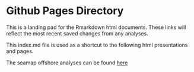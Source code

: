 # Github Pages Directory

This is a landing pad for the Rmarkdown html documents. These links will reflect the most recent saved changes from any analyses.

This index.md file is used as a shortcut to the following html presentations and pages.

The seamap offshore analyses can be found [here](https://adamkemberling.github.io/Seamap_offshore_modeling/2019_edits/R/offshore_analyses/crabs_per_hectare.html)